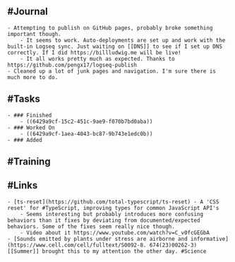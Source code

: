 ## #Journal
	- Attempting to publish on GitHub pages, probably broke something important though.
		- It seems to work. Auto-deployments are set up and work with the built-in Logseq sync. Just waiting on [[DNS]] to see if I set up DNS correctly. If I did https://billludwig.me will be live!
		- It all works pretty much as expected. Thanks to https://github.com/pengx17/logseq-publish
	- Cleaned up a lot of junk pages and navigation. I'm sure there is much more to do.
## #Tasks
	- ### Finished
		- ((6429a9cf-15c2-451c-9ae9-f070b7bd0aba))
	- ### Worked On
		- ((6429a9cf-1aea-4043-bc87-9b743e1edc0b))
	- ### Added
## #Training
## #Links
	- [ts-reset](https://github.com/total-typescript/ts-reset) - A 'CSS reset' for #TypeScript, improving types for common JavaScript API's
		- Seems interesting but probably introduces more confusing behaviors than it fixes by deviating from documented/expected behaviors. Some of the fixes seem really nice though.
		- Video about it https://www.youtube.com/watch?v=C_v0fcGEGbA
	- [Sounds emitted by plants under stress are airborne and informative](https://www.cell.com/cell/fulltext/S0092-8. 674(23)00262-3) [[Summer]] brought this to my attention the other day. #Science